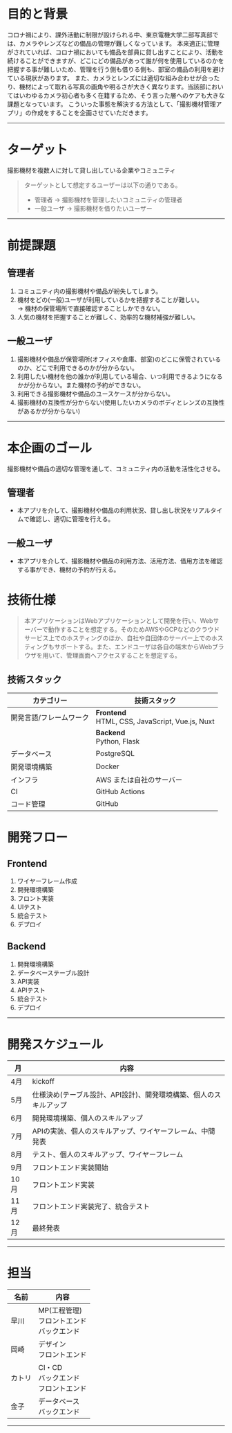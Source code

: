 # 目的と背景

コロナ禍により、課外活動に制限が設けられる中、東京電機大学二部写真部では、カメラやレンズなどの備品の管理が難しくなっています。
本来適正に管理がされていれば、コロナ禍においても備品を部員に貸し出すことにより、活動を続けることができますが、どこにどの備品があって誰が何を使用しているのかを把握する事が難しいため、管理を行う側も借りる側も、部室の備品の利用を避けている現状があります。
また、カメラとレンズには適切な組み合わせが合ったり、機材によって取れる写真の画角や明るさが大きく異なります。当該部においてはいわゆるカメラ初心者も多く在籍するため、そう言った層へのケアも大きな課題となっています。
こういった事態を解決する方法として、「撮影機材管理アプリ」の作成をすることを企画させていただきます。
<br>

---



# ターゲット

撮影機材を複数人に対して貸し出している企業やコミュニティ

> ターゲットとして想定するユーザーは以下の通りである。
> 
> - 管理者 → 撮影機材を管理したいコミュニティの管理者
> - 一般ユーザ → 撮影機材を借りたいユーザー

---
<div class="page"/>

# 前提課題

## 管理者

1. コミュニティ内の撮影機材や備品が紛失してしまう。
2. 機材をどの(一般)ユーザが利用しているかを把握することが難しい。<br>
    → 機材の保管場所で直接確認することしかできない。
3. 人気の機材を把握することが難しく、効率的な機材補強が難しい。

## 一般ユーザ

1. 撮影機材や備品が保管場所(オフィスや倉庫、部室)のどこに保管されているのか、どこで利用できるのかが分からない。
2. 利用したい機材を他の誰かが利用している場合、いつ利用できるようになるかが分からない。また機材の予約ができない。
3. 利用できる撮影機材や備品のユースケースが分からない。
4. 撮影機材の互換性が分からない(使用したいカメラのボディとレンズの互換性があるかが分からない)

---

# 本企画のゴール

撮影機材や備品の適切な管理を通して、コミュニティ内の活動を活性化させる。

## 管理者

- 本アプリを介して、撮影機材や備品の利用状況、貸し出し状況をリアルタイムで確認し、適切に管理を行える。

## 一般ユーザ

- 本アプリを介して、撮影機材や備品の利用方法、活用方法、借用方法を確認する事ができ、機材の予約が行える。
<div class="page"/>

# 技術仕様

> 本アプリケーションはWebアプリケーションとして開発を行い、Webサーバーで動作することを想定する。そのためAWSやGCPなどのクラウドサービス上でのホスティングのほか、自社や自団体のサーバー上でのホスティングもサポートする。また、エンドユーザは各自の端末からWebブラウザを用いて、管理画面へアクセスすることを想定する。
> 

## 技術スタック

| カテゴリー | 技術スタック |
| --- | --- |
| 開発言語/フレームワーク | **Frontend** <br>HTML, CSS, JavaScript, Vue.js, Nuxt |
|  | **Backend** <br>Python, Flask |
| データベース | PostgreSQL |
| 開発環境構築 | Docker |
| インフラ | AWS または自社のサーバー |
| CI | GitHub Actions |
| コード管理 | GitHub |

<div class="page"/>

# 開発フロー

## Frontend

1. ワイヤーフレーム作成
2. 開発環境構築
3. フロント実装
4. UIテスト
5. 統合テスト
6. デプロイ

## Backend

1. 開発環境構築
2. データベーステーブル設計
3. API実装
4. APIテスト
5. 統合テスト
6. デプロイ

---



# 開発スケジュール
| 月 | 内容|
| --- | --- |
| 4月 | kickoff |
| 5月 | 仕様決め(テーブル設計、API設計)、開発環境構築、個人のスキルアップ |
| 6月 | 開発環境構築、個人のスキルアップ |
| 7月 | APIの実装、個人のスキルアップ、ワイヤーフレーム、中間発表 |
| 8月 | テスト、個人のスキルアップ、ワイヤーフレーム |
| 9月 | フロントエンド実装開始 |
| 10月 | フロントエンド実装 |
| 11月 | フロントエンド実装完了、統合テスト |
| 12月 | 最終発表 |

---

<div class="page"/>

# 担当
<div style="text-align: center;">

| 名前 | 内容 |
| --- | --- |
| 早川 | MP(工程管理) <br>フロントエンド <br>バックエンド |
| 岡崎 | デザイン<br>フロントエンド |
| カトリ | CI・CD<br>バックエンド<br>フロントエンド |
| 金子 | データベース<br>バックエンド |

</div>

---
